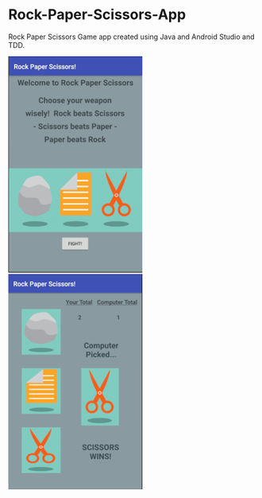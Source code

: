 # Rock-Paper-Scissors-App
Rock Paper Scissors Game app created using Java and Android Studio and TDD.

![Splash Screen](https://github.com/LouiseReid/Rock-Paper-Scissors-App/blob/master/Splash%20Screen.png) ![Game Play](https://github.com/LouiseReid/Rock-Paper-Scissors-App/blob/master/Game%20Play.png)
